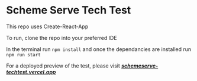 # Scheme Serve Tech Test

This repo uses Create-React-App

To run, clone the repo into your preferred IDE

In the terminal run `npm install` and once the dependancies are installed run `npm run start`

For a deployed preview of the test, please visit ***[schemeserve-techtest.vercel.app](schemeserve-techtest.vercel.app)***
